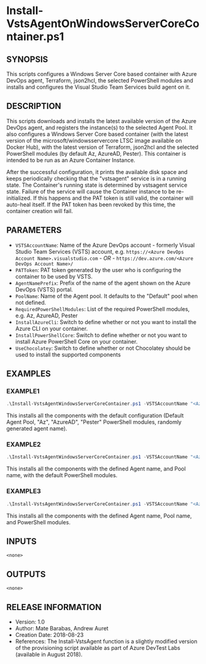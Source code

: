 # Install-VstsAgentOnWindowsServerCoreContainer.ps1

## SYNOPSIS

This scripts configures a Windows Server Core based container with Azure DevOps agent, Terraform, json2hcl, the selected PowerShell modules and installs and configures the Visual Studio Team Services build agent on it.

## DESCRIPTION

This scripts downloads and installs the latest available version of the Azure DevOps agent, and registers the instance(s) to the selected Agent Pool. It also configures a Windows Server Core based container (with the latest version of the microsoft/windowsservercore LTSC image available on Docker Hub), with the latest version of Terraform, json2hcl and the selected PowerShell modules (by default Az, AzureAD, Pester). This container is intended to be run as an Azure Container Instance.

After the successful configuration, it prints the available disk space and keeps periodically checking that the "vstsagent" service is in a running state. The Container's running state is determined by vstsagent service state. Failure of the service will cause the Container instance to be re-initialized. If this happens and the PAT token is still valid, the container will auto-heal itself. If the PAT token has been revoked by this time, the container creation will fail.

## PARAMETERS

- `VSTSAccountName`: Name of the Azure DevOps account - formerly Visual Studio Team Services (VSTS) account, e.g. `https://<Azure DevOps Account Name>.visualstudio.com` *- OR -* `https://dev.azure.com/<Azure DevOps Account Name>/`
- `PATToken`: PAT token generated by the user who is configuring the container to be used by VSTS.
- `AgentNamePrefix`: Prefix of the name of the agent shown on the Azure DevOps (VSTS) portal.
- `PoolName`: Name of the Agent pool. It defaults to the "Default" pool when not defined.
- `RequiredPowerShellModules`: List of the required PowerShell modules, e.g. Az, AzureAD, Pester
- `InstallAzureCli`: Switch to define whether or not you want to install the Azure CLI on your container.
- `InstallPowerShellCore`: Switch to define whether or not you want to install Azure PowerShell Core on your container.
- `UseChocolatey`: Switch to define whether or not Chocolatey should be used to install the supported components

## EXAMPLES

### EXAMPLE1

```powershell
.\Install-VstsAgentWindowsServerCoreContainer.ps1 -VSTSAccountName "<Azure DevOps account Name>" -PATToken "<PAT Token value>"
```

This installs all the components with the default configuration (Default Agent Pool, "Az", "AzureAD", "Pester" PowerShell modules, randomly generated agent name).

### EXAMPLE2

```powershell
.\Install-VstsAgentWindowsServerCoreContainer.ps1 -VSTSAccountName "<Azure DevOps account Name>" -PATToken "<PAT Token value>" -AgentNamePrefix "<prefix of the Azure DevOps agent's name>" -PoolName "CoreContainers"
```

This installs all the components with the defined Agent name, and Pool name, with the default PowerShell modules.

### EXAMPLE3

```powershell
.\Install-VstsAgentWindowsServerCoreContainer.ps1 -VSTSAccountName "<Azure DevOps account Name>" -PATToken "<PAT Token value>" -AgentNamePrefix "<prefix of the Azure DevOps agent's name>" -PoolName "CoreContainers" -RequiredPowerShellModules "Az", "AzureAD", "Pester"
```

This installs all the components with the defined Agent name, Pool name, and PowerShell modules.

## INPUTS

    <none>

## OUTPUTS

    <none>

## RELEASE INFORMATION

- Version:        1.0
- Author:         Mate Barabas, Andrew Auret
- Creation Date:  2018-08-23
- References:     The Install-VstsAgent function is a slightly modified version of the provisioning script available as part of Azure DevTest Labs (available in August 2018).
